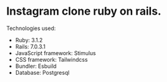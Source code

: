 # Instagram clone ruby on rails.

Technologies used:
* Ruby: 3.1.2
* Rails: 7.0.3.1
* JavaScript framework: Stimulus
* CSS framework: Tailwindcss
* Bundler: Esbuild
* Database: Postgresql

